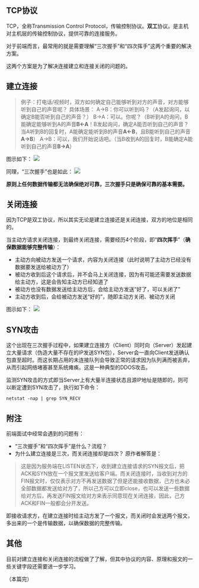 ## TCP协议
TCP，全称Transmission Control Protocol，传输控制协议。**双工**协议。是主机对主机层的传输控制协议，提供可靠的连接服务。

对于前端而言，最常用的就是需要理解“三次握手”和“四次挥手”这两个重要的解决方案。

这两个方案是为了解决连接建立和连接关闭的问题的。

## 建立连接
> 例子：打电话/视频时，双方如何确定自己能够听到对方的声音，对方能够听到自己的声音呢？
> 具体场景：
> A->B：你可以听到吗？（A发起询问，以确定B能否听到自己的声音？）
> B->A：可以。你呢？（B听到A的询问，B能确定能够听到A的声音**B←A**！B发起询问，确定A能否听到自己的声音？当A听到B的回复时，A能确定能听到B的声音**A←B**，且B能听到自己的声音**A→B**）
> A->B：可以，我们开始说话吧。（当B收到A的回复时，B能确定A能听到自己的声音**B→A**）

图示如下：
![](https://mmbiz.qpic.cn/mmbiz_png/meG6Vo0Mevh5GSvJvRLPkCybNicq27Q8WkpUWQiate0JIUXYJ6iaSeyfxhfAia4Z464UyRibmZhrymRicicuFRS2ZSBiaQ/640?wx_fmt=png&tp=webp&wxfrom=5&wx_lazy=1)

同理，“三次握手”也是如此：
![](https://mmbiz.qpic.cn/mmbiz_png/meG6Vo0Mevh5GSvJvRLPkCybNicq27Q8WRxZz6JzsB1uHsKJ1MFUWrLIFZUeJJZNbTXbxPYmNVdBRib8Q6krQ2OQ/640?wx_fmt=png&tp=webp&wxfrom=5&wx_lazy=1)

**原则上任何数据传输都无法确保绝对可靠，三次握手只是确保可靠的基本需要。**

## 关闭连接
因为TCP是双工协议，所以其实无论是建立连接还是关闭连接，双方的地位是相同的。

当主动方请求关闭连接，到最终关闭连接，需要经历4个阶段，即“**四次挥手**”（**确保数据能够完整传输**）：

- 主动方向被动方发送一个请求，内容为关闭连接（此时说明了主动方已经没有数据要发送给被动方了）
- 被动方收到后这个请求后，并不会马上关闭连接，因为有可能还需要发送数据给主动方，这是会告知主动方已经知道了
- 被动方也没有数据发送给主动方后，会给主动方发送“好了，可以关闭了”
- 主动方收到后，会给被动方发送“好的”，随即主动方关闭、被动方关闭

图示如下：
![](https://mmbiz.qpic.cn/mmbiz_png/meG6Vo0Mevh5GSvJvRLPkCybNicq27Q8WhVX4cp51KdTzCfOM2zP0URoYbIAHJfeBveziaUWd1aILSRm56uJBxwA/640?wx_fmt=png&tp=webp&wxfrom=5&wx_lazy=1)

## SYN攻击
这个出现在三次握手过程中，如果建立连接方（Client）同时向（Server）发起建立大量请求（伪造大量不存在的IP发送SYN包），Server会一直向Client发送确认包直至超时。而这长期占用的未连接队列会导致正常的请求因为队列满而被丢弃，从而引起网络堵塞甚至系统瘫痪。这是一种典型的DDOS攻击。

监测SYN攻击的方式即当Server上有大量半连接状态且源IP地址是随即的，则可以断定遭到SYN攻击了，执行如下命令：

```
netstat -nap | grep SYN_RECV
```
## 附注
前端面试中经常会遇到的问题有：

- “三次握手”和“四次挥手”是什么？流程？
- 为什么建立连接是三次，而关闭连接却是四次？
原作者解答是：

> 这是因为服务端在LISTEN状态下，收到建立连接请求的SYN报文后，把ACK和SYN放在一个报文里发送给客户端。而关闭连接时，当收到对方的FIN报文时，仅仅表示对方不再发送数据了但是还能接收数据，己方也未必全部数据都发送给对方了，所以己方可以立即close，也可以发送一些数据给对方后，再发送FIN报文给对方来表示同意现在关闭连接，因此，己方ACK和FIN一般都会分开发送。

即接收请求方，在建立连接时给主动方发了一个报文，而关闭时会发送两个报文，多出来的一个是传输数据，以确保数据的完整传输。

## 其他
目前对建立连接和关闭连接的流程做了了解，但其中协议的内容、原理和报文的一些关键字段还需要进一步学习。

（本篇完）